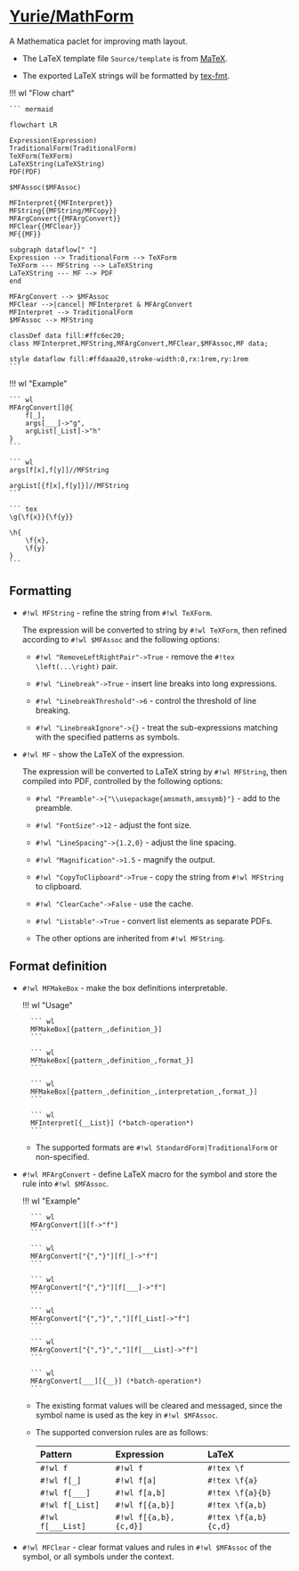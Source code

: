 # [Yurie/MathForm](https://github.com/yuriever/Yurie-MathForm)

A Mathematica paclet for improving math layout.

* The LaTeX template file `Source/template` is from [MaTeX](http://szhorvat.net/mathematica/MaTeX).

* The exported LaTeX strings will be formatted by [tex-fmt](https://github.com/WGUNDERWOOD/tex-fmt).

!!! wl "Flow chart"

    ``` mermaid

    flowchart LR

    Expression(Expression)
    TraditionalForm(TraditionalForm)
    TeXForm(TeXForm)
    LaTeXString(LaTeXString)
    PDF(PDF)

    $MFAssoc($MFAssoc)

    MFInterpret{{MFInterpret}}
    MFString{{MFString/MFCopy}}
    MFArgConvert{{MFArgConvert}}
    MFClear{{MFClear}}
    MF{{MF}}

    subgraph dataflow[" "]
    Expression --> TraditionalForm --> TeXForm
    TeXForm --- MFString --> LaTeXString
    LaTeXString --- MF --> PDF
    end

    MFArgConvert --> $MFAssoc
    MFClear -->|cancel| MFInterpret & MFArgConvert
    MFInterpret --> TraditionalForm
    $MFAssoc --> MFString

    classDef data fill:#ffc6ec20;
    class MFInterpret,MFString,MFArgConvert,MFClear,$MFAssoc,MF data;

    style dataflow fill:#ffdaaa20,stroke-width:0,rx:1rem,ry:1rem
    ```

!!! wl "Example"

    ``` wl
    MFArgConvert[]@{
        f[_],
        args[___]->"g",
        argList[_List]->"h"
    }
    ```

    ``` wl
    args[f[x],f[y]]//MFString

    argList[{f[x],f[y]}]//MFString
    ```

    ``` tex
    \g{\f{x}}{\f{y}}

    \h{
        \f{x},
        \f{y}
    }
    ```


## Formatting

* `#!wl MFString` - refine the string from `#!wl TeXForm`.

    The expression will be converted to string by `#!wl TeXForm`, then refined according to `#!wl $MFAssoc` and the following options:

    * `#!wl "RemoveLeftRightPair"->True` - remove the `#!tex \left(...\right)` pair.

    * `#!wl "Linebreak"->True` - insert line breaks into long expressions.

    * `#!wl "LinebreakThreshold"->6` - control the threshold of line breaking.

    * `#!wl "LinebreakIgnore"->{}` - treat the sub-expressions matching with the specified patterns as symbols.

* `#!wl MF` - show the LaTeX of the expression.

    The expression will be converted to LaTeX string by `#!wl MFString`, then compiled into PDF, controlled by the following options:

    * `#!wl "Preamble"->{"\\usepackage{amsmath,amssymb}"}` - add to the preamble.

    * `#!wl "FontSize"->12` - adjust the font size.

    * `#!wl "LineSpacing"->{1.2,0}` - adjust the line spacing.

    * `#!wl "Magnification"->1.5` - magnify the output.

    * `#!wl "CopyToClipboard"->True` - copy the string from `#!wl MFString` to clipboard.

    * `#!wl "ClearCache"->False` - use the cache.

    * `#!wl "Listable"->True` - convert list elements as separate PDFs.

    * The other options are inherited from `#!wl MFString`.


## Format definition

* `#!wl MFMakeBox` - make the box definitions interpretable.

    !!! wl "Usage"

        ``` wl
        MFMakeBox[{pattern_,definition_}]
        ```

        ``` wl
        MFMakeBox[{pattern_,definition_,format_}]
        ```

        ``` wl
        MFMakeBox[{pattern_,definition_,interpretation_,format_}]
        ```

        ``` wl
        MFInterpret[{__List}] (*batch-operation*)
        ```

    * The supported formats are `#!wl StandardForm|TraditionalForm` or non-specified.

* `#!wl MFArgConvert` - define LaTeX macro for the symbol and store the rule into `#!wl $MFAssoc`.

    !!! wl "Example"

        ``` wl
        MFArgConvert[][f->"f"]
        ```

        ``` wl
        MFArgConvert["{","}"][f[_]->"f"]
        ```

        ``` wl
        MFArgConvert["{","}"][f[___]->"f"]
        ```

        ``` wl
        MFArgConvert["{","}",","][f[_List]->"f"]
        ```

        ``` wl
        MFArgConvert["{","}",","][f[___List]->"f"]
        ```

        ``` wl
        MFArgConvert[___][{__}] (*batch-operation*)
        ```

    * The existing format values will be cleared and messaged, since the symbol name is used as the key in `#!wl $MFAssoc`.

    * The supported conversion rules are as follows:

        | Pattern           | Expression            | LaTeX                |
        | :---------------- | :-------------------- | :------------------- |
        | `#!wl f`          | `#!wl f`              | `#!tex \f`           |
        | `#!wl f[_]`       | `#!wl f[a]`           | `#!tex \f{a}`        |
        | `#!wl f[___]`     | `#!wl f[a,b]`         | `#!tex \f{a}{b}`     |
        | `#!wl f[_List]`   | `#!wl f[{a,b}]`       | `#!tex \f{a,b}`      |
        | `#!wl f[___List]` | `#!wl f[{a,b},{c,d}]` | `#!tex \f{a,b}{c,d}` |

* `#!wl MFClear` - clear format values and rules in `#!wl $MFAssoc` of the symbol, or all symbols under the context.
